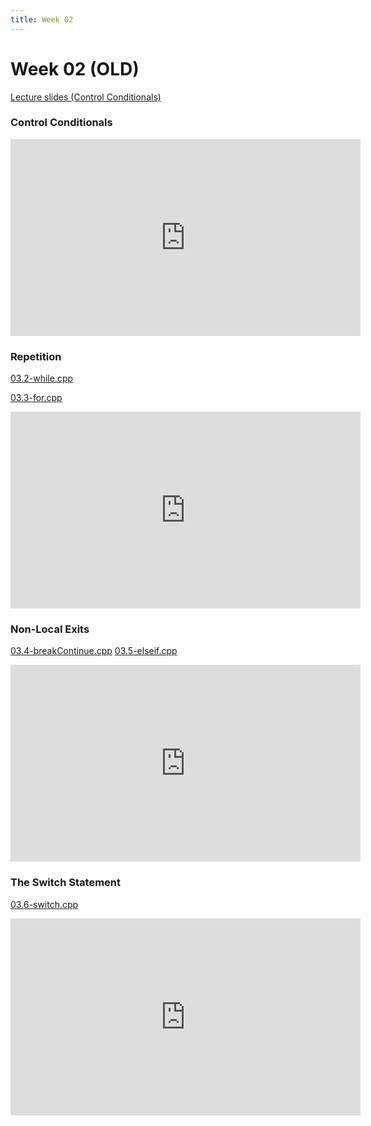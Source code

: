 ```yaml
---
title: Week 02
---
```


# Week 02 (OLD)

[Lecture slides (Control Conditionals)](https://docs.google.com/presentation/d/1kM_bXpzac7l1jiXedfSXEFp8KNmiXzKuk1KCu7HZbug/edit?usp=sharing)

### Control Conditionals

<div align="center">
<iframe width="560" height="315" src="https://www.youtube.com/embed/uxAoS6Mwc1Q" frameborder="0" allow="accelerometer; autoplay; clipboard-write; encrypted-media; gyroscope; picture-in-picture" allowfullscreen></iframe>
</div>

### Repetition

[03.2-while.cpp](week02/03.2-while.cpp)

[03.3-for.cpp](week02/03.3-for.cpp)

<div align="center">
<iframe width="560" height="315" src="https://www.youtube.com/embed/dig-DcJ7juk" frameborder="0" allow="accelerometer; autoplay; clipboard-write; encrypted-media; gyroscope; picture-in-picture" allowfullscreen></iframe>
</div>

### Non-Local Exits

[03.4-breakContinue.cpp](week02/03.4-breakContinue.cpp)
[03.5-elseif.cpp](week02/03.5-elseif.cpp)

<div align="center">
<iframe width="560" height="315" src="https://www.youtube.com/embed/5LyHds1ULjA" frameborder="0" allow="accelerometer; autoplay; clipboard-write; encrypted-media; gyroscope; picture-in-picture" allowfullscreen></iframe>
</div>

### The Switch Statement

[03.6-switch.cpp](week02/03.6-switch.cpp)

<div align="center">
<iframe width="560" height="315" src="https://www.youtube.com/embed/DdSvGeJZAyo" frameborder="0" allow="accelerometer; autoplay; clipboard-write; encrypted-media; gyroscope; picture-in-picture" allowfullscreen></iframe>
</div>